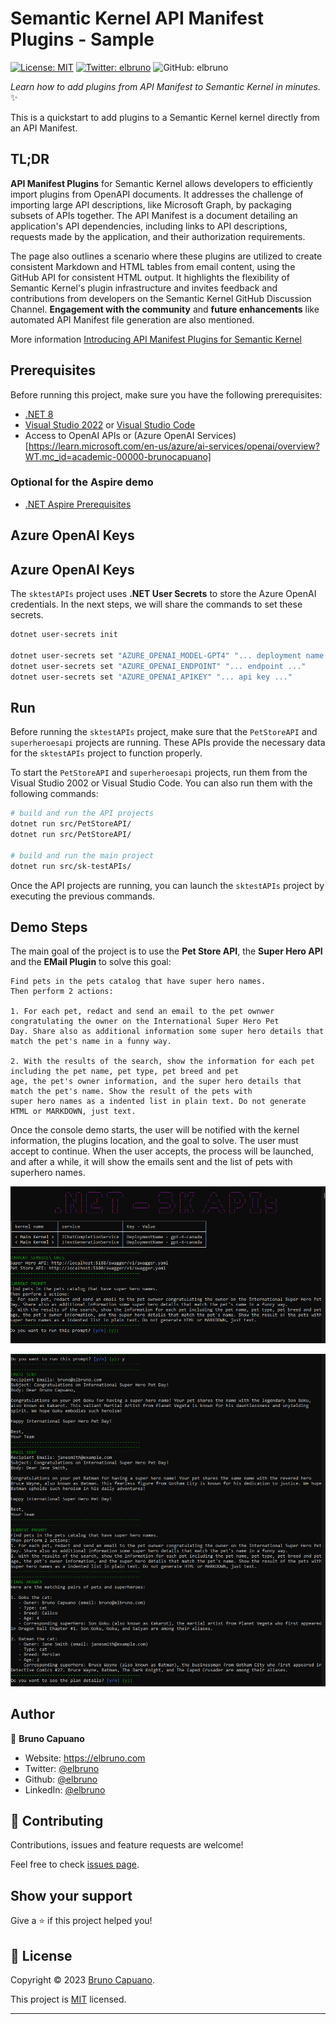 # Semantic Kernel API Manifest Plugins - Sample

[![License: MIT](https://img.shields.io/badge/License-MIT-yellow.svg)](/LICENSE)
[![Twitter: elbruno](https://img.shields.io/twitter/follow/elbruno.svg?style=social)](https://twitter.com/elbruno)
![GitHub: elbruno](https://img.shields.io/github/followers/elbruno?style=social)

_Learn how to add plugins from API Manifest to Semantic Kernel in minutes._ ✨

This is a quickstart to add plugins to a Semantic Kernel kernel directly from an API Manifest. 

## TL;DR

**API Manifest Plugins** for Semantic Kernel allows developers to efficiently import plugins from OpenAPI documents. It addresses the challenge of importing large API descriptions, like Microsoft Graph, by packaging subsets of APIs together. The API Manifest is a document detailing an application's API dependencies, including links to API descriptions, requests made by the application, and their authorization requirements.

The page also outlines a scenario where these plugins are utilized to create consistent Markdown and HTML tables from email content, using the GitHub API for consistent HTML output. It highlights the flexibility of Semantic Kernel's plugin infrastructure and invites feedback and contributions from developers on the Semantic Kernel GitHub Discussion Channel. **Engagement with the community** and **future enhancements** like automated API Manifest file generation are also mentioned.

More information [Introducing API Manifest Plugins for Semantic Kernel](https://devblogs.microsoft.com/semantic-kernel/introducing-api-manifest-plugins-for-semantic-kernel-2/?WT.mc_id=academic-00000-brunocapuano)

## Prerequisites

Before running this project, make sure you have the following prerequisites:

- [.NET 8](https://dotnet.microsoft.com/download/dotnet/8.0)
- [Visual Studio 2022](https://visualstudio.microsoft.com) or [Visual Studio Code](https://code.visualstudio.com/)
- Access to OpenAI APIs or (Azure OpenAI Services)[https://learn.microsoft.com/en-us/azure/ai-services/openai/overview?WT.mc_id=academic-00000-brunocapuano]

### Optional for the Aspire demo
- [.NET Aspire Prerequisites](https://learn.microsoft.com/en-us/dotnet/aspire/get-started/build-your-first-aspire-app?tabs=visual-studio#prerequisites)

## Azure OpenAI Keys
## Azure OpenAI Keys

The `sktestAPIs` project uses **.NET User Secrets** to store the Azure OpenAI credentials. In the next steps, we will share the commands to set these secrets.

```bash
dotnet user-secrets init

dotnet user-secrets set "AZURE_OPENAI_MODEL-GPT4" "... deployment name ..."
dotnet user-secrets set "AZURE_OPENAI_ENDPOINT" "... endpoint ..."
dotnet user-secrets set "AZURE_OPENAI_APIKEY" "... api key ..."
```

## Run

Before running the `sktestAPIs` project, make sure that the `PetStoreAPI` and `superheroesapi` projects are running. These APIs provide the necessary data for the `sktestAPIs` project to function properly. 

To start the `PetStoreAPI` and `superheroesapi` projects, run them from the Visual Studio 2002 or Visual Studio Code. You can also run them with the following commands:

```bash
# build and run the API projects
dotnet run src/PetStoreAPI/
dotnet run src/PetStoreAPI/

# build and run the main project
dotnet run src/sk-testAPIs/
```

Once the API projects are running, you can launch the `sktestAPIs` project by executing the previous commands.

## Demo Steps

The main goal of the project is to use the **Pet Store API**, the **Super Hero API** and the **EMail Plugin** to solve this goal:

    Find pets in the pets catalog that have super hero names.
    Then perform 2 actions:

    1. For each pet, redact and send an email to the pet ownwer congratulating the owner on the International Super Hero Pet
    Day. Share also as additional information some super hero details that match the pet's name in a funny way.

    2. With the results of the search, show the information for each pet including the pet name, pet type, pet breed and pet
    age, the pet's owner information, and the super hero details that match the pet's name. Show the result of the pets with
    super hero names as a indented list in plain text. Do not generate HTML or MARKDOWN, just text.

Once the console demo starts, the user will be notified with the kernel information, the plugins location, and the goal to solve. The user must accept to continue. When the user accepts, the process will be launched, and after a while, it will show the emails sent and the list of pets with superhero names.

![App start](img/10appstart.png)

![sample responses](img/20responses.png)



## Author

👤 **Bruno Capuano**

* Website: https://elbruno.com
* Twitter: [@elbruno](https://twitter.com/elbruno)
* Github: [@elbruno](https://github.com/elbruno)
* LinkedIn: [@elbruno](https://linkedin.com/in/elbruno)

## 🤝 Contributing

Contributions, issues and feature requests are welcome!

Feel free to check [issues page](https://github.com/elbruno/sk-API-Manifest-Plugins/issues).

## Show your support

Give a ⭐️ if this project helped you!


## 📝 License

Copyright &copy; 2023 [Bruno Capuano](https://github.com/elbruno).

This project is [MIT](/LICENSE) licensed.

***